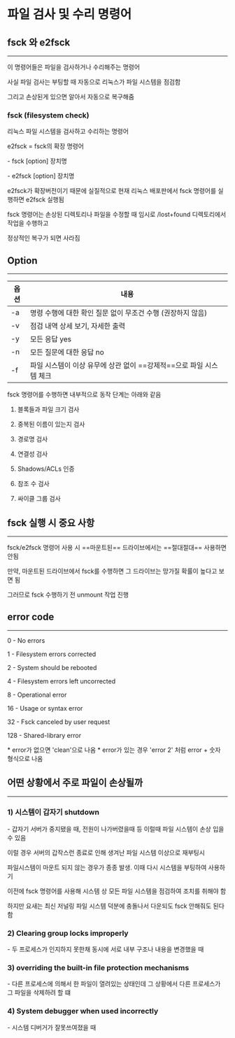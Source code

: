 # 파일 검사 및 수리 명령어

## fsck 와 e2fsck
---------------------
이 명령어들은 파일을 검사하거나 수리해주는 명령어

사실 파일 검사는 부팅할 때 자동으로 리눅스가 파일 시스템을 점검함

그리고 손상된게 있으면 알아서 자동으로 복구해줌

### fsck (filesystem check)
리눅스 파일 시스템을 검사하고 수리하는 명령어

e2fsck = fsck의 확장 명령어

\- fsck [option] 장치명

\- e2fsck [option] 장치명

e2fsck가 확장버전이기 때문에 실질적으로 현재 리눅스 배포판에서 fsck 명령어를 실행하면 e2fsck 실행됨

fsck 명령어는 손상된 디렉토리나 파일을 수정할 때 임시로 /lost+found 디렉토리에서 작업을 수행하고

정상적인 복구가 되면 사라짐

## Option
-----------
|옵션|내용|
|---|---|
|-a|명령 수행에 대한 확인 질문 없이 무조건 수행 (권장하지 않음)|
|-v|점검 내역 상세 보기, 자세한 출력|
|-y|모든 응답 yes|
|-n|모든 질문에 대한 응답 no|
|-f|파일 시스템이 이상 유무에 상관 없이 ==강제적==으로 파일 시스템 체크|



fsck 명령어를 수행하면 내부적으로 동작 단계는 아래와 같음

1. 블록들과 파일 크기 검사

2. 중복된 이름이 있는지 검사

3. 경로명 검사

4. 연결성 검사

5. Shadows/ACLs 인증

6. 참조 수 검사

7. 싸이클 그룹 검사


## fsck 실행 시 중요 사항
-------------------------------
fsck/e2fsck 명령어 사용 시 ==마운트된== 드라이브에서는 ==절대절대== 사용하면 안됨

만약, 마운트된 드라이브에서 fsck를 수행하면 그 드라이브는 망가질 확률이 높다고 보면 됨

그러므로 fsck 수행하기 전 unmount 작업 진행 


## error code
---------------
0 - No errors

1 - Filesystem errors corrected

2 - System should be rebooted

4 - Filesystem errors left uncorrected

8 - Operational error

16 - Usage or syntax error

32 - Fsck canceled by user request

128 - Shared-library error

\* error가 없으면 'clean'으로 나옴
\* error가 있는 경우 'error 2' 처럼 error + 숫자 형식으로 나옴


## 어떤 상황에서 주로 파일이 손상될까
----------------------------------------------
### 1) 시스템이 갑자기 shutdown
\- 갑자기 서버가 중지됐을 때, 전원이 나가버렸을때 등 이럴때 파일 시스템이 손상 입을 수 있음

이럴 경우 서버의 갑작스런 종료로 인해 생겨난 파일 시스템 이상으로 재부팅시 

파일시스템이 마운트 되지 않는 경우가 종종 발생. 이때 다시 시스템을 부팅하여 사용하기 

이전에 fsck 명령어를 사용해 시스템 상 모든 파일 시스템을 점검하여 조치를 취해야 함 

하지만 요새는 최신 저널링 파일 시스템 덕분에 충돌나서 다운되도 fsck 안해줘도 된다 함

### 2) Clearing group locks improperly
\- 두 프로세스가 인지하지 못한채 동시에 서로 내부 구조나 내용을 변경했을 때

### 3) overriding the built-in file protection mechanisms
\- 다른 프로세스에 의해서 한 파일이 열려있는 상태인데 그 상황에서 다른 프로세스가 그 파일을 삭제하려 할 떄

### 4) System debugger when used incorrectly 
\- 시스템 디버거가 잘못쓰여졌을 때






